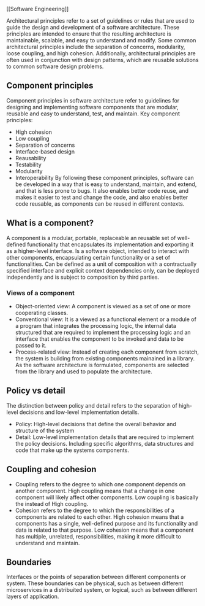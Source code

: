 [[Software Engineering]]

Architectural principles refer to a set of guidelines or rules that are used to guide the design and development of a software architecture. These principles are intended to ensure that the resulting architecture is maintainable, scalable, and easy to understand and modify. Some common architectural principles include the separation of concerns, modularity, loose coupling, and high cohesion. Additionally, architectural principles are often used in conjunction with design patterns, which are reusable solutions to common software design problems.

## Component principles
Component principles in software architecture refer to guidelines for designing and implementing software components that are modular, reusable and easy to understand, test, and maintain. 
Key component principles:
- High cohesion
- Low coupling
- Separation of concerns
- Interface-based design
- Reausability
- Testability
- Modularity
- Interoperability
By following these component principles, software can be developed in a way that is easy to understand, maintain, and extend, and that is less prone to bugs. It also enables better code reuse, and makes it easier to test and change the code, and also enables better code reusable, as components can be reused in different contexts.

## What is a component?
A component is a modular, portable, replaceable an reusable set of well-defined functionality that encapsulates its implementation and exporting it as a higher-level interface.
Is a software object, intended to interact with other components, encapsulating certain functionality or a set of functionalities. Can be defined as a unit of composition with a contractually specified interface and explicit context dependencies only, can be deployed independently and is subject to composition by third parties.
### Views of a component
- Object-oriented view: A component is viewed as a set of one or more cooperating classes.
- Conventional view: It is a viewed as a functional element or a module of a program that integrates the processing logic, the internal data structured that are required to implement the processing logic and an interface that enables the component to be invoked and data to be passed to it.
- Process-related view: Instead of creating each component from scratch, the system is building from existing components mainained in a library. As the software architecture is formulated, components are selected from the library and used to populate the architecture.

## Policy vs detail
The distinction between policy and detail refers to the separation of high-level decisions and low-level implementation details.
- Policy: High-level decisions that define the overall behavior and structure of the system
- Detail: Low-level implementation details that are required to implement the policy decisions. Including specific algorithms, data structures and code that make up the systems components.
## Coupling and cohesion
- Coupling refers to the degree to which one component depends on another component. High coupling means that a change in one component will likely affect other components. Low coupling is basically the instead of High coupling.
- Cohesion refers to the degree to which the responsibilities of a components are related to each other. High cohesion means that a components has a single, well-defined purpose and its functionality and data is related to that purpose. Low cohesion means that a component has multiple, unrelated, responsibilities, making it more difficult to understand and maintain. 
## Boundaries
Interfaces or the points of separation between different components or system. These boundaries can be physical, such as between different microservices in a distribuited system, or logical, such as between different layers of application.